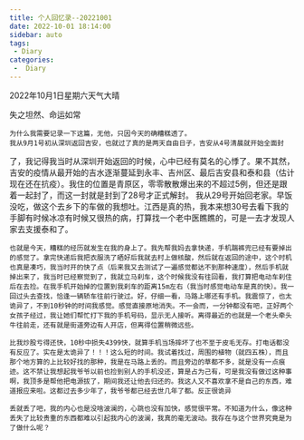 ```yaml
---
title: 个人回忆录--20221001
date: 2022-10-01 18:14:00
sidebar: auto
tags:
 - Diary
categories:
 -  Diary
---
```


2022年10月1日星期六天气大晴

失之坦然、命运如常

    为什么我需要记录一下这篇，无他，只因今天的确糟糕透了。
    我从9月1号初从深圳返回吉安，也就过了真的是两天自由日子，吉安从4号清晨就开始全面封
了，我记得我当时从深圳开始返回的时候，心中已经有莫名的心悸了。果不其然，吉安的疫情从最开始的吉水逐渐蔓延到永丰、吉州区、最后吉安县和泰和县（估计现在还在抗疫）。我住的位置是青原区，零零散散爆出来的不超过5例，但还是跟着一起封了，而这一封就是封到了28号才正式解封。
    我从29号开始回老家。早饭没吃，做这个去乡下的车做的我想吐。江西是真的热，我本来想30号去看下我的手脚有时候冰凉有时候又很热的病，打算找一个老中医瞧瞧的，可是一去才发现人家去支援泰和了。

    也就是今天，糟糕的经历就发生在我的身上了。我先帮我妈去拿快递，手机踹裤兜已经有要掉出的感觉了。拿完快递后我把衣服洗了晒好后我就去村上做核酸，然后就在返回的途中，这个时机也真是凑巧，我当时开的快了点（后来我又去测试了一遍感觉都达不到那种速度），然后手机就掉出来了，我当时已经察觉到了，我就立马刹车，这个时候我没有往回看，我打算把电动车刹住后在去捡。在我手机开始掉的位置到我刹车的距离15m左右（我当时感觉电动车是真的快）。我一回过头去查找，恰逢一辆轿车往前行驶过。好，仔细一看，马路上哪还有手机。我震惊了，也太诡异了，不到10秒钟的时间我感觉。感觉直接原地消失。不一会而，一分钟都没有吧，正好两个女孩子经过，我让她们帮忙打下我的手机号码，显示无人接听。离得最近的也就是一个老头牵头牛往前走，还有就是街道旁边有人开店，但离得位置稍微远些。

    比我炒股亏得还快，10秒中损失4399快，就算手机当场摔坏了也不至于皮毛无存。打电话都没有反应了。实在是太诡异了！！！这么短的时间。我试着找过，周围的植物（就四五株），而且那个地方算的上比较好找的那种，我是在马路上丢的。而且旁边的草都不多，就是没有一点痕迹。这不禁让我想起我爷爷以前也捡到别人的手机没还，算是占为己有，可是我没有做过这种事啊，我顶多是帮他把电源拔了，期间我还让他去归还的。我这人又不喜欢拿不是自己的东西，难道报应来啦。这都过去多少年了，我爷爷都已经去世几年了都。反正很诡异

    丢就丢了吧，我的内心也是没啥波澜的，心跳也没有加快，感觉很平常。不知道为什么，像这种丢失了比较贵重的东西都难以引起我内心的波澜，我真的毫无波动。我存在与这个世界究竟是为了做什么呢？

